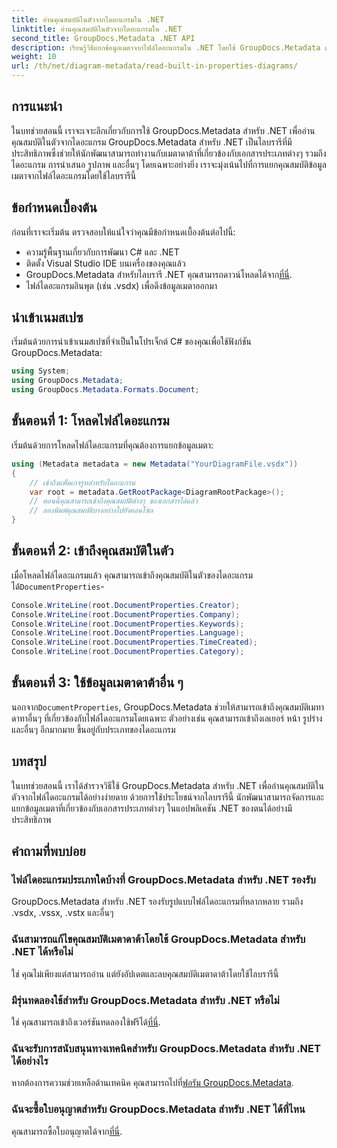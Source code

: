 ```yaml
---
title: อ่านคุณสมบัติในตัวจากไดอะแกรมใน .NET
linktitle: อ่านคุณสมบัติในตัวจากไดอะแกรมใน .NET
second_title: GroupDocs.Metadata .NET API
description: เรียนรู้วิธีแยกข้อมูลเมตาจากไฟล์ไดอะแกรมใน .NET โดยใช้ GroupDocs.Metadata เพิ่มประสิทธิภาพการจัดการและวิเคราะห์เอกสารอย่างมีประสิทธิภาพ
weight: 10
url: /th/net/diagram-metadata/read-built-in-properties-diagrams/
---
```

## การแนะนำ
ในบทช่วยสอนนี้ เราจะเจาะลึกเกี่ยวกับการใช้ GroupDocs.Metadata สำหรับ .NET เพื่ออ่านคุณสมบัติในตัวจากไดอะแกรม GroupDocs.Metadata สำหรับ .NET เป็นไลบรารีที่มีประสิทธิภาพซึ่งช่วยให้นักพัฒนาสามารถทำงานกับเมตาดาต้าที่เกี่ยวข้องกับเอกสารประเภทต่างๆ รวมถึงไดอะแกรม การนำเสนอ รูปภาพ และอื่นๆ โดยเฉพาะอย่างยิ่ง เราจะมุ่งเน้นไปที่การแยกคุณสมบัติข้อมูลเมตาจากไฟล์ไดอะแกรมโดยใช้ไลบรารีนี้
## ข้อกำหนดเบื้องต้น
ก่อนที่เราจะเริ่มต้น ตรวจสอบให้แน่ใจว่าคุณมีข้อกำหนดเบื้องต้นต่อไปนี้:
- ความรู้พื้นฐานเกี่ยวกับการพัฒนา C# และ .NET
- ติดตั้ง Visual Studio IDE บนเครื่องของคุณแล้ว
-  GroupDocs.Metadata สำหรับไลบรารี .NET คุณสามารถดาวน์โหลดได้จาก[ที่นี่](https://releases.groupdocs.com/metadata/net/).
- ไฟล์ไดอะแกรมอินพุต (เช่น .vsdx) เพื่อดึงข้อมูลเมตาออกมา

## นำเข้าเนมสเปซ
เริ่มต้นด้วยการนำเข้าเนมสเปซที่จำเป็นในโปรเจ็กต์ C# ของคุณเพื่อใช้ฟังก์ชัน GroupDocs.Metadata:
```csharp
using System;
using GroupDocs.Metadata;
using GroupDocs.Metadata.Formats.Document;
```
## ขั้นตอนที่ 1: โหลดไฟล์ไดอะแกรม
เริ่มต้นด้วยการโหลดไฟล์ไดอะแกรมที่คุณต้องการแยกข้อมูลเมตา:
```csharp
using (Metadata metadata = new Metadata("YourDiagramFile.vsdx"))
{
    // เข้าถึงแพ็คเกจรูทสำหรับไดอะแกรม
    var root = metadata.GetRootPackage<DiagramRootPackage>();
    // ตอนนี้คุณสามารถเข้าถึงคุณสมบัติต่างๆ ของเอกสารได้แล้ว
    // ลองพิมพ์คุณสมบัติบางอย่างไปยังคอนโซล
}
```
## ขั้นตอนที่ 2: เข้าถึงคุณสมบัติในตัว
 เมื่อโหลดไฟล์ไดอะแกรมแล้ว คุณสามารถเข้าถึงคุณสมบัติในตัวของไดอะแกรมได้`DocumentProperties`-
```csharp
Console.WriteLine(root.DocumentProperties.Creator);
Console.WriteLine(root.DocumentProperties.Company);
Console.WriteLine(root.DocumentProperties.Keywords);
Console.WriteLine(root.DocumentProperties.Language);
Console.WriteLine(root.DocumentProperties.TimeCreated);
Console.WriteLine(root.DocumentProperties.Category);
```
## ขั้นตอนที่ 3: ใช้ข้อมูลเมตาดาต้าอื่น ๆ
 นอกจาก`DocumentProperties`, GroupDocs.Metadata ช่วยให้สามารถเข้าถึงคุณสมบัติเมทาดาทาอื่นๆ ที่เกี่ยวข้องกับไฟล์ไดอะแกรมโดยเฉพาะ ตัวอย่างเช่น คุณสามารถเข้าถึงเลเยอร์ หน้า รูปร่าง และอื่นๆ อีกมากมาย ขึ้นอยู่กับประเภทของไดอะแกรม

## บทสรุป
ในบทช่วยสอนนี้ เราได้สำรวจวิธีใช้ GroupDocs.Metadata สำหรับ .NET เพื่ออ่านคุณสมบัติในตัวจากไฟล์ไดอะแกรมได้อย่างง่ายดาย ด้วยการใช้ประโยชน์จากไลบรารีนี้ นักพัฒนาสามารถจัดการและแยกข้อมูลเมตาที่เกี่ยวข้องกับเอกสารประเภทต่างๆ ในแอปพลิเคชัน .NET ของตนได้อย่างมีประสิทธิภาพ

## คำถามที่พบบ่อย
### ไฟล์ไดอะแกรมประเภทใดบ้างที่ GroupDocs.Metadata สำหรับ .NET รองรับ
GroupDocs.Metadata สำหรับ .NET รองรับรูปแบบไฟล์ไดอะแกรมที่หลากหลาย รวมถึง .vsdx, .vssx, .vstx และอื่นๆ
### ฉันสามารถแก้ไขคุณสมบัติเมตาดาต้าโดยใช้ GroupDocs.Metadata สำหรับ .NET ได้หรือไม่
ใช่ คุณไม่เพียงแต่สามารถอ่าน แต่ยังอัปเดตและลบคุณสมบัติเมตาดาต้าโดยใช้ไลบรารีนี้
### มีรุ่นทดลองใช้สำหรับ GroupDocs.Metadata สำหรับ .NET หรือไม่
 ใช่ คุณสามารถเข้าถึงเวอร์ชันทดลองใช้ฟรีได้[ที่นี่](https://releases.groupdocs.com/).
### ฉันจะรับการสนับสนุนทางเทคนิคสำหรับ GroupDocs.Metadata สำหรับ .NET ได้อย่างไร
 หากต้องการความช่วยเหลือด้านเทคนิค คุณสามารถไปที่[ฟอรัม GroupDocs.Metadata](https://forum.groupdocs.com/c/metadata/14).
### ฉันจะซื้อใบอนุญาตสำหรับ GroupDocs.Metadata สำหรับ .NET ได้ที่ไหน
 คุณสามารถซื้อใบอนุญาตได้จาก[ที่นี่](https://purchase.groupdocs.com/buy).